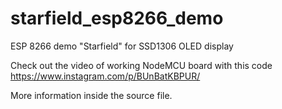 # starfield_esp8266_demo
 ESP 8266 demo "Starfield" for SSD1306 OLED display

Check out the video of working NodeMCU board with this code https://www.instagram.com/p/BUnBatKBPUR/

More information inside the source file.
